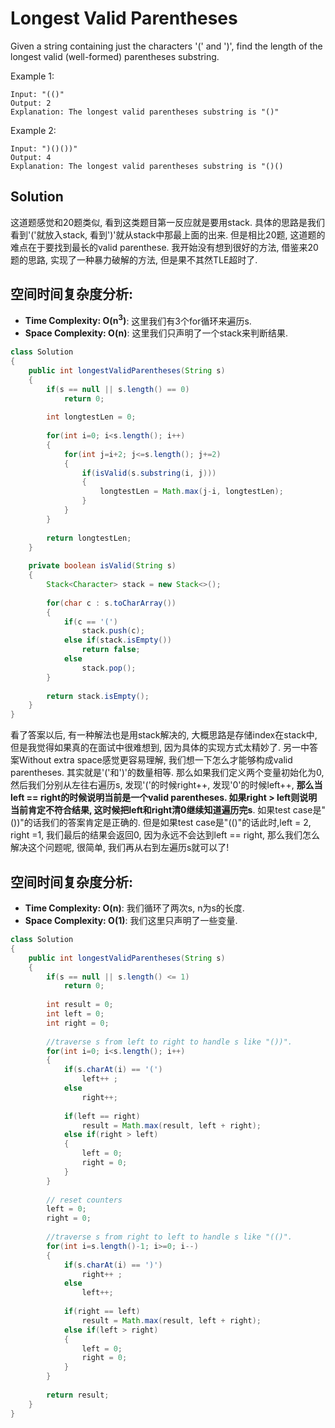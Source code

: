 # Longest Valid Parentheses


Given a string containing just the characters '(' and ')', find the length of the longest valid (well-formed) parentheses substring.

Example 1:

```
Input: "(()"
Output: 2
Explanation: The longest valid parentheses substring is "()"
```

Example 2:

```
Input: ")()())"
Output: 4
Explanation: The longest valid parentheses substring is "()()
```

## Solution

这道题感觉和20题类似, 看到这类题目第一反应就是要用stack. 具体的思路是我们看到'('就放入stack, 看到')'就从stack中那最上面的出来. 但是相比20题, 这道题的难点在于要找到最长的valid parenthese. 我开始没有想到很好的方法, 借鉴来20题的思路, 实现了一种暴力破解的方法, 但是果不其然TLE超时了.

## 空间时间复杂度分析:

* **Time Complexity: O(n<sup>3</sup>)**: 这里我们有3个for循环来遍历s.
* **Space Complexity: O(n)**: 这里我们只声明了一个stack来判断结果.

```java
class Solution 
{
    public int longestValidParentheses(String s) 
    {
        if(s == null || s.length() == 0)
            return 0;
        
        int longtestLen = 0;
        
        for(int i=0; i<s.length(); i++)
        {
            for(int j=i+2; j<=s.length(); j+=2)
            {
                if(isValid(s.substring(i, j)))
                {
                    longtestLen = Math.max(j-i, longtestLen);
                }
            }
        }
        
        return longtestLen;
    }
    
    private boolean isValid(String s)
    {
        Stack<Character> stack = new Stack<>();
        
        for(char c : s.toCharArray())
        {
            if(c == '(')
                stack.push(c);
            else if(stack.isEmpty())
                return false;
            else 
                stack.pop();
        }
        
        return stack.isEmpty();
    }
}
```

看了答案以后, 有一种解法也是用stack解决的, 大概思路是存储index在stack中, 但是我觉得如果真的在面试中很难想到, 因为具体的实现方式太精妙了. 另一中答案Without extra space感觉更容易理解, 我们想一下怎么才能够构成valid parentheses. 其实就是'('和')'的数量相等. 那么如果我们定义两个变量初始化为0, 然后我们分别从左往右遍历s, 发现'('的时候right++, 发现'0'的时候left++, **那么当left == right的时候说明当前是一个valid parentheses. 如果right > left则说明当前肯定不符合结果, 这时候把left和right清0继续知道遍历完s**. 如果test case是"())"的话我们的答案肯定是正确的. 但是如果test case是"(()"的话此时,left = 2, right =1, 我们最后的结果会返回0, 因为永远不会达到left == right, 那么我们怎么解决这个问题呢, 很简单, 我们再从右到左遍历s就可以了! 

## 空间时间复杂度分析:

* **Time Complexity: O(n)**: 我们循环了两次s, n为s的长度.
* **Space Complexity: O(1)**: 我们这里只声明了一些变量.

```java
class Solution 
{
    public int longestValidParentheses(String s) 
    {
        if(s == null || s.length() <= 1)
            return 0;
        
        int result = 0;
        int left = 0;
        int right = 0;
        
        //traverse s from left to right to handle s like "())".
        for(int i=0; i<s.length(); i++)
        {
            if(s.charAt(i) == '(') 
                left++ ;
            else 
                right++;
            
            if(left == right)
                result = Math.max(result, left + right);
            else if(right > left)
            {
                left = 0;
                right = 0;
            }
        }
        
        // reset counters
        left = 0;
        right = 0;
        
        //traverse s from right to left to handle s like "(()".
        for(int i=s.length()-1; i>=0; i--)
        {
            if(s.charAt(i) == ')') 
                right++ ;
            else 
                left++;
            
            if(right == left)
                result = Math.max(result, left + right);
            else if(left > right)
            {
                left = 0;
                right = 0;
            }
        }
        
        return result;
    }
}
```
    
        
